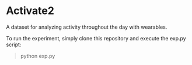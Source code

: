 # Activate2

A dataset for analyzing activity throughout the day with wearables.

To run the experiment, simply clone this repository and execute the exp.py script:

> python exp.py

